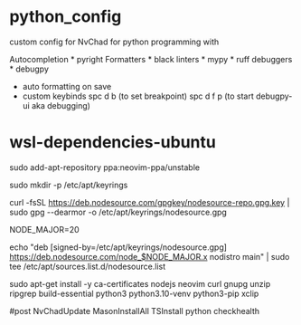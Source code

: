 # python_config

custom config for NvChad for python programming with 

Autocompletion
    * pyright
Formatters 
    * black 
linters
    *  mypy
    *  ruff
debuggers
    *  debugpy

*  auto formatting on save
*  custom keybinds spc d b   (to set breakpoint)
                   spc d f p (to start debugpy-ui aka debugging)

# wsl-dependencies-ubuntu
sudo add-apt-repository ppa:neovim-ppa/unstable

sudo mkdir -p /etc/apt/keyrings

curl -fsSL https://deb.nodesource.com/gpgkey/nodesource-repo.gpg.key | sudo gpg --dearmor -o /etc/apt/keyrings/nodesource.gpg

NODE_MAJOR=20

echo "deb [signed-by=/etc/apt/keyrings/nodesource.gpg] https://deb.nodesource.com/node_$NODE_MAJOR.x nodistro main" | sudo tee /etc/apt/sources.list.d/nodesource.list

sudo apt-get install -y ca-certificates nodejs neovim curl gnupg unzip ripgrep build-essential python3 python3.10-venv python3-pip xclip

#post
NvChadUpdate
MasonInstallAll
TSInstall python
checkhealth

